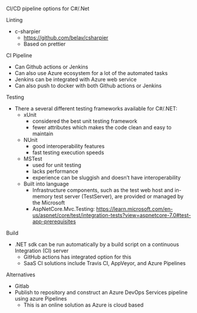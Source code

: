 CI/CD pipeline options for C#/.Net

Linting
- c-sharpier
   - https://github.com/belav/csharpier
   - Based on prettier

CI Pipeline
- Can Github actions or Jenkins
- Can also use Azure ecosystem for a lot of the automated tasks
- Jenkins can be integrated with Azure web service
- Can also push to docker with both Github actions or Jenkins

Testing
- There a several different testing frameworks available for C#/.NET:
    - xUnit
        - considered the best unit testing framework
        -  fewer attributes which  makes the code clean and easy to maintain
    - NUnit
        - good interoperability features
        - fast testing execution speeds
    - MSTest
        - used for unit testing
        - lacks performance
        - experience can be sluggish and doesn’t have interoperability
    - Built into language
        - Infrastructure components, such as the test web host and in-memory test server (TestServer), are provided or managed by the Microsoft
        - AspNetCore.Mvc.Testing: https://learn.microsoft.com/en-us/aspnet/core/test/integration-tests?view=aspnetcore-7.0#test-app-prerequisites

Build
- .NET sdk can be run automatically by a build script on a continuous Integration (CI) server
    - GitHub actions has integrated option for this
    - SaaS CI solutions include Travis CI, AppVeyor, and Azure Pipelines

Alternatives
- Gitlab
- Publish to repository and construct an Azure DevOps Services pipeline using  azure Pipelines
    - This is an online solution as Azure is cloud based